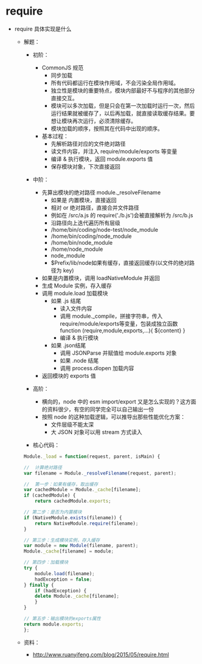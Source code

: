 # require

- require 具体实现是什么
    - 解题：
        - 初阶：
            - CommonJS 规范
                - 同步加载
                - 所有代码都运行在模块作用域，不会污染全局作用域。
                - 独立性是模块的重要特点，模块内部最好不与程序的其他部分直接交互。
                - 模块可以多次加载，但是只会在第一次加载时运行一次，然后运行结果就被缓存了，以后再加载，就直接读取缓存结果。要想让模块再次运行，必须清除缓存。
                - 模块加载的顺序，按照其在代码中出现的顺序。
            - 基本过程：
                - 先解析路径对应的文件绝对路径
                - 读文件内容，并注入 require/module/exports 等变量
                - 编译 & 执行模块，返回 module.exports 值
                - 保存模块对象，下次直接返回
        - 中阶：
            - 先算出模块的绝对路径 module._resolveFilename
                - 如果是 内置模块，直接返回
                - 相对 or 绝对路径，直接合并文件路径
                - 例如在 /src/a.js 的 require('./b.js')会被直接解析为 /src/b.js
                - 沿路径向上迭代遍历所有层级
                - /home/bin/coding/node-test/node_module
                - /home/bin/coding/node_module
                - /home/bin/node_module
                - /home/node_module
                - node_module
                - $Prefix/lib/node如果有缓存，直接返回缓存(以文件的绝对路径为 key)
            - 如果是内置模块，调用 loadNativeModule 并返回
            - 生成 Module 实例，存入缓存
            - 调用 module.load 加载模块
                - 如果 .js 结尾
                    - 读入文件内容
                    - 调用 module._compile，拼接字符串，传入 require/module/exports等变量，包装成独立函数 function (require,module,exports,...){ ${content} }
                    - 编译 & 执行模块
                - 如果 .json结尾
                    - 调用 JSONParse 并赋值给 module.exports 对象
                    - 如果 .node 结尾
                    - 调用 process.dlopen 加载内容
            - 返回模块的 exports 值
        - 高阶：
            - 横向的，node 中的 esm import/export 又是怎么实现的？这方面的资料很少，有空的同学完全可以自己输出一份
            - 按照 node 的这种加载逻辑，可以推导出那些性能优化方案：
                - 文件层级不能太深
                - 大 JSON 对象可以用 stream 方式读入

        - 核心代码：

        ```js
        Module._load = function(request, parent, isMain) {

        //  计算绝对路径
        var filename = Module._resolveFilename(request, parent);

        //  第一步：如果有缓存，取出缓存
        var cachedModule = Module._cache[filename];
        if (cachedModule) {
            return cachedModule.exports;

        // 第二步：是否为内置模块
        if (NativeModule.exists(filename)) {
            return NativeModule.require(filename);
        }

        // 第三步：生成模块实例，存入缓存
        var module = new Module(filename, parent);
        Module._cache[filename] = module;

        // 第四步：加载模块
        try {
            module.load(filename);
            hadException = false;
        } finally {
            if (hadException) {
            delete Module._cache[filename];
            }
        }

        // 第五步：输出模块的exports属性
        return module.exports;
        };
        ```

    - 资料：
        - <http://www.ruanyifeng.com/blog/2015/05/require.html>
